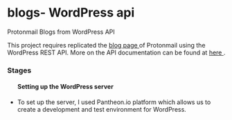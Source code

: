 
# blogs- WordPress api
Protonmail Blogs from WordPress API

This project requires replicated the <a href="https://protonmail.com/blog/">blog page </a> of Protonmail using the WordPress REST API. More on the API documentation can be found at <a href="https://developer.wordpress.org/rest-api/">here </a>. 

<H3>Stages</h3>
<ul>
  <h4>Setting up the WordPress server</h2>  
  <li>To set up the server, I used Pantheon.io platform which allows us to create a development and test environment for WordPress. </li>
